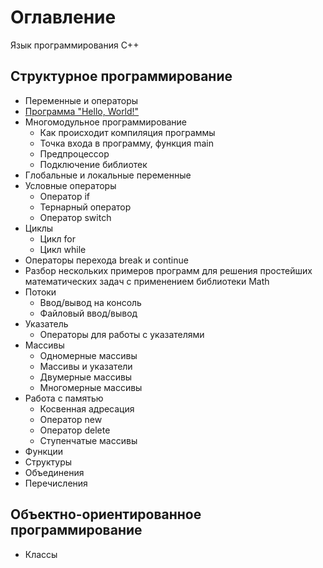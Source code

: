 # Оглавление
Язык программирования С++
## Структурное программирование
* Переменные и операторы
* [Программа "Hello, World!"](https://github.com/StriderAJR/StudentCpp/wiki/Программа-"Hello,-World!")
* Многомодульное программирование
  * Как происходит компиляция программы
  * Точка входа в программу, функция main
  * Предпроцессор
  * Подключение библиотек
* Глобальные и локальные переменные
* Условные операторы
  * Оператор if
  * Тернарный оператор
  * Оператор switch
* Циклы
  * Цикл for
  * Цикл while
* Операторы перехода break и continue
* Разбор нескольких примеров программ для решения простейших математических задач с применением библиотеки Math
* Потоки
  * Ввод/вывод на консоль
  * Файловый ввод/вывод
* Указатель
  * Операторы для работы с указателями
* Массивы
  * Одномерные массивы
  * Массивы и указатели
  * Двумерные массивы
  * Многомерные массивы
* Работа с памятью
  * Косвенная адресация
  * Оператор new
  * Оператор delete
  * Ступенчатые массивы
* Функции
* Структуры
* Объединения
* Перечисления

## Объектно-ориентированное программирование
* Классы